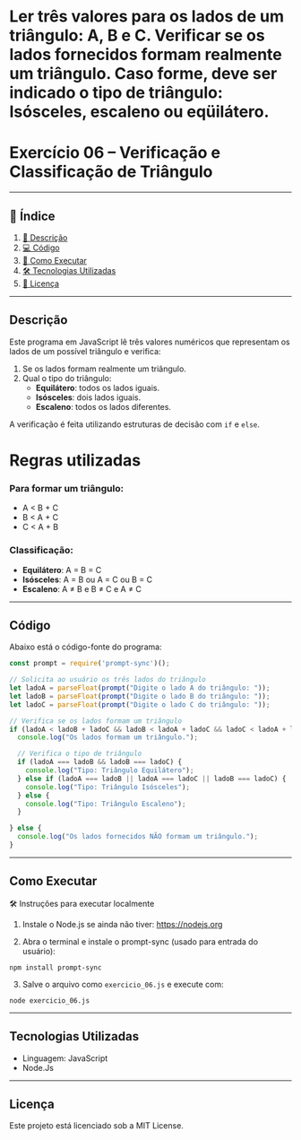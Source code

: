 # Ler três valores para os lados de um triângulo: A, B e C. Verificar se os lados fornecidos formam realmente um triângulo. Caso forme, deve ser indicado o tipo de triângulo: Isósceles, escaleno ou eqüilátero.

# Exercício 06 – Verificação e Classificação de Triângulo

---

## 📑 Índice

1. [📖 Descrição](#descrição)  
2. [💻 Código](#código)  
3. [🚀 Como Executar](#como-executar)   
4. [🛠️ Tecnologias Utilizadas](#tecnologias-utilizadas)  
5. [📜 Licença](#licença)  

---

## Descrição

Este programa em JavaScript lê três valores numéricos que representam os lados de um possível triângulo e verifica:

1. Se os lados formam realmente um triângulo.
2. Qual o tipo do triângulo:
   - **Equilátero**: todos os lados iguais.
   - **Isósceles**: dois lados iguais.
   - **Escaleno**: todos os lados diferentes.

A verificação é feita utilizando estruturas de decisão com `if` e `else`.

# Regras utilizadas

### Para formar um triângulo:

- A < B + C  
- B < A + C  
- C < A + B

### Classificação:

- **Equilátero**: A = B = C  
- **Isósceles**: A = B ou A = C ou B = C  
- **Escaleno**: A ≠ B e B ≠ C e A ≠ C

---

## Código

Abaixo está o código-fonte do programa:

```JavaScript
const prompt = require('prompt-sync')();

// Solicita ao usuário os três lados do triângulo
let ladoA = parseFloat(prompt("Digite o lado A do triângulo: "));
let ladoB = parseFloat(prompt("Digite o lado B do triângulo: "));
let ladoC = parseFloat(prompt("Digite o lado C do triângulo: "));

// Verifica se os lados formam um triângulo
if (ladoA < ladoB + ladoC && ladoB < ladoA + ladoC && ladoC < ladoA + ladoB) {
  console.log("Os lados formam um triângulo.");

  // Verifica o tipo de triângulo
  if (ladoA === ladoB && ladoB === ladoC) {
    console.log("Tipo: Triângulo Equilátero");
  } else if (ladoA === ladoB || ladoA === ladoC || ladoB === ladoC) {
    console.log("Tipo: Triângulo Isósceles");
  } else {
    console.log("Tipo: Triângulo Escaleno");
  }

} else {
  console.log("Os lados fornecidos NÃO formam um triângulo.");
}

```

---

## Como Executar

🛠️ Instruções para executar localmente

1. Instale o Node.js se ainda não tiver: https://nodejs.org

2. Abra o terminal e instale o prompt-sync (usado para entrada do usuário):

```
npm install prompt-sync
```

3. Salve o arquivo como `exercicio_06.js` e execute com:

```
node exercicio_06.js
```

---

## Tecnologias Utilizadas

- Linguagem: JavaScript
- Node.Js

---

## Licença

Este projeto está licenciado sob a MIT License.



